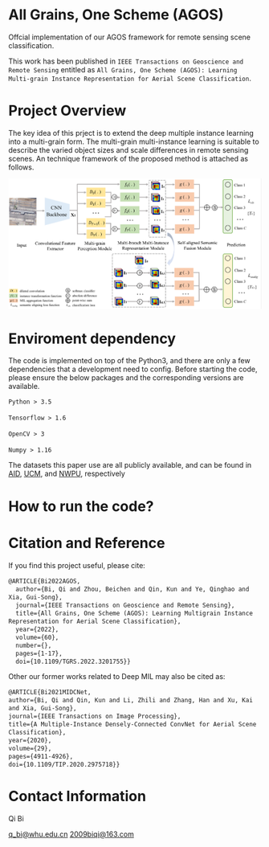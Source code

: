 # All Grains, One Scheme (AGOS)
Offcial implementation of our AGOS framework for remote sensing scene classification.

This work has been published in ```IEEE Transactions on Geoscience and Remote Sensing``` entitled as ```All Grains, One Scheme (AGOS): Learning Multi-grain Instance Representation for Aerial Scene Classification```.

# Project Overview

The key idea of this prject is to extend the deep multiple instance learning into a multi-grain form. The multi-grain multi-instance learning is suitable to describe the varied object sizes and scale differences in remote sensing scenes. An technique framework of the proposed method is attached as follows.

![avatar](/framework.png)

# Enviroment dependency

The code is implemented on top of the Python3, and there are only a few dependencies that a development need to config.
Before starting the code, please ensure the below packages and the corresponding versions are available.
```
Python > 3.5

Tensorflow > 1.6

OpenCV > 3

Numpy > 1.16
```
The datasets this paper use are all publicly available, and can be found in 
<a href="https://captain-whu.github.io/AID/"> AID</a>,
<a href="http://weegee.vision.ucmerced.edu/datasets/landuse.html"> UCM</a>, and 
<a href="http://www.escience.cn/people/JunweiHan/NWPU-RESISC45.html"> NWPU</a>, respectively

# How to run the code?


# Citation and Reference
If you find this project useful, please cite:
```
@ARTICLE{Bi2022AGOS,
  author={Bi, Qi and Zhou, Beichen and Qin, Kun and Ye, Qinghao and Xia, Gui-Song},
  journal={IEEE Transactions on Geoscience and Remote Sensing}, 
  title={All Grains, One Scheme (AGOS): Learning Multigrain Instance Representation for Aerial Scene Classification}, 
  year={2022},
  volume={60},
  number={},
  pages={1-17},
  doi={10.1109/TGRS.2022.3201755}}
```

  Other our former works related to Deep MIL may also be cited as:
  ```
  @ARTICLE{Bi2021MIDCNet,
  author={Bi, Qi and Qin, Kun and Li, Zhili and Zhang, Han and Xu, Kai and Xia, Gui-Song},
  journal={IEEE Transactions on Image Processing}, 
  title={A Multiple-Instance Densely-Connected ConvNet for Aerial Scene Classification}, 
  year={2020},
  volume={29},
  pages={4911-4926},
  doi={10.1109/TIP.2020.2975718}}
  ```
  
# Contact Information

Qi Bi

q_bi@whu.edu.cn   2009biqi@163.com

